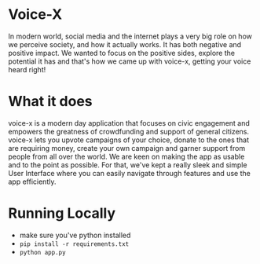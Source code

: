 # Voice-X
In modern world, social media and the internet plays a very big role on how we perceive society, and how it actually works. It has both negative and positive impact. We wanted to focus on the positive sides, explore the potential it has and that's how we came up with voice-x, getting your voice heard right!

# What it does
voice-x is a modern day application that focuses on civic engagement and empowers the greatness of crowdfunding and support of general citizens. voice-x lets you upvote campaigns of your choice, donate to the ones that are requiring money, create your own campaign and garner support from people from all over the world. We are keen on making the app as usable and to the point as possible. For that, we've kept a really sleek and simple User Interface where you can easily navigate through features and use the app efficiently.

# Running Locally

- make sure you've python installed
- ```pip install -r requirements.txt```
- ```python app.py```
